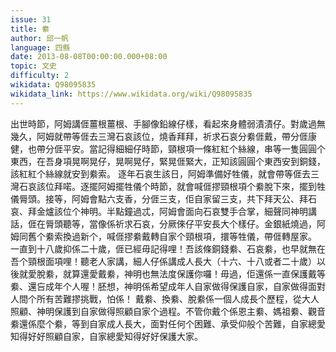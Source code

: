 ```yaml
---
issue: 31
title: 絭
author: 邱一帆
language: 四縣
date: 2013-08-08T00:00:00.000+08:00
topic: 文史
difficulty: 2
wikidata: Q98095835
wikidata_link: https://www.wikidata.org/wiki/Q98095835
---
```

出世時節，阿姆講𠊎薑根薑根、手腳像鉛線仔樣，看起來身體弱漬漬仔。對歲過無幾久，阿姆就帶等𠊎去三灣石哀該位，燒香拜拜，祈求石哀分絭𠊎戴，帶分𠊎康健，也帶分𠊎平安。當記得細細仔時節，頸根項一條紅紅个絲線，串等一隻圓圓个東西，在吾身項晃啊晃仔，晃啊晃仔，緊晃𠊎緊大，正知該圓圓个東西安到銅錢，該紅紅个絲線就安到絭索。
逐年石哀生該日，阿姆準備好牲儀，就會帶等𠊎去三灣石哀該位拜喏。逐擺阿姆擺牲儀个時節，就會喊𠊎摎頸根項个絭脫下來，擺到牲儀脣頭。接等，阿姆會點六支香，分𠊎三支，佢自家留三支，共下拜天公、拜石哀、拜金爐該位个神明。半點鐘過忒，阿姆會面向石哀雙手合掌，細聲同神明講話，𠊎在脣頭聽等，當像係祈求石哀，分厥倈仔平安長大个樣仔。金銀紙燒過，阿姆同舊个絭索換過新个，喊𠊎摎絭戴轉自家个頸根項，擐等牲儀，帶𠊎轉屋家。
一直到十八歲抑係二十歲，𠊎已經毋記得哩！吾該條銅錢絭、石哀絭，也早就無在吾个頸根面項哩！聽老人家講，細人仔係講成人長大（十六、十八或者二十歲）以後就愛脫絭，就算還愛戴絭，神明也無法度保護你囉！毋過，佢還係一直保護戴等絭、還吂成年个人喔！胚想，神明係希望成年人自家做得保護自家，自家做得面對人間个所有苦難摎挑戰，怕係！
戴絭、換絭、脫絭係一個人成長个歷程，從大人照顧、神明保護到自家做得照顧自家个過程。不管你戴个係恩主絭、媽祖絭、觀音絭還係麼个絭，等到自家成人長大，面對任何个困難、承受仰般个苦難，自家總愛知得好好照顧自家，自家總愛知得好好保護大家。